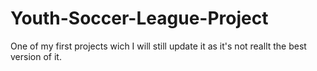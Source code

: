 # Youth-Soccer-League-Project

One of my first projects wich I will still update it as it's not reallt the best version of it.
